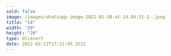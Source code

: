 ```yaml
---
sold: false
image: /images/whatsapp-image-2022-01-30-at-14.04.51-2-.jpeg
title: "14"
width: "20"
height: "20"
type: Olieverf
date: 2022-02-12T17:21:45.352Z
---
```

